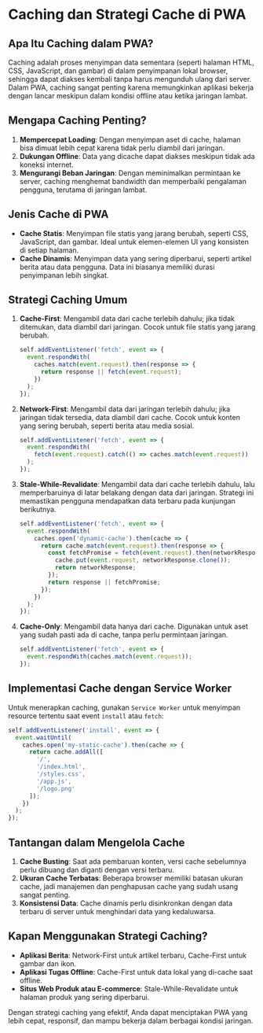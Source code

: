 
# Caching dan Strategi Cache di PWA

## Apa Itu Caching dalam PWA?
Caching adalah proses menyimpan data sementara (seperti halaman HTML, CSS, JavaScript, dan gambar) di dalam penyimpanan lokal browser, sehingga dapat diakses kembali tanpa harus mengunduh ulang dari server. Dalam PWA, caching sangat penting karena memungkinkan aplikasi bekerja dengan lancar meskipun dalam kondisi offline atau ketika jaringan lambat.

## Mengapa Caching Penting?
1. **Mempercepat Loading**: Dengan menyimpan aset di cache, halaman bisa dimuat lebih cepat karena tidak perlu diambil dari jaringan.
2. **Dukungan Offline**: Data yang dicache dapat diakses meskipun tidak ada koneksi internet.
3. **Mengurangi Beban Jaringan**: Dengan meminimalkan permintaan ke server, caching menghemat bandwidth dan memperbaiki pengalaman pengguna, terutama di jaringan lambat.

## Jenis Cache di PWA
- **Cache Statis**: Menyimpan file statis yang jarang berubah, seperti CSS, JavaScript, dan gambar. Ideal untuk elemen-elemen UI yang konsisten di setiap halaman.
- **Cache Dinamis**: Menyimpan data yang sering diperbarui, seperti artikel berita atau data pengguna. Data ini biasanya memiliki durasi penyimpanan lebih singkat.

## Strategi Caching Umum
1. **Cache-First**: Mengambil data dari cache terlebih dahulu; jika tidak ditemukan, data diambil dari jaringan. Cocok untuk file statis yang jarang berubah.
   ```javascript
   self.addEventListener('fetch', event => {
     event.respondWith(
       caches.match(event.request).then(response => {
         return response || fetch(event.request);
       })
     );
   });
   ```

2. **Network-First**: Mengambil data dari jaringan terlebih dahulu; jika jaringan tidak tersedia, data diambil dari cache. Cocok untuk konten yang sering berubah, seperti berita atau media sosial.
   ```javascript
   self.addEventListener('fetch', event => {
     event.respondWith(
       fetch(event.request).catch(() => caches.match(event.request))
     );
   });
   ```

3. **Stale-While-Revalidate**: Mengambil data dari cache terlebih dahulu, lalu memperbaruinya di latar belakang dengan data dari jaringan. Strategi ini memastikan pengguna mendapatkan data terbaru pada kunjungan berikutnya.
   ```javascript
   self.addEventListener('fetch', event => {
     event.respondWith(
       caches.open('dynamic-cache').then(cache => {
         return cache.match(event.request).then(response => {
           const fetchPromise = fetch(event.request).then(networkResponse => {
             cache.put(event.request, networkResponse.clone());
             return networkResponse;
           });
           return response || fetchPromise;
         });
       })
     );
   });
   ```

4. **Cache-Only**: Mengambil data hanya dari cache. Digunakan untuk aset yang sudah pasti ada di cache, tanpa perlu permintaan jaringan.
   ```javascript
   self.addEventListener('fetch', event => {
     event.respondWith(caches.match(event.request));
   });
   ```

## Implementasi Cache dengan Service Worker
Untuk menerapkan caching, gunakan `Service Worker` untuk menyimpan resource tertentu saat event `install` atau `fetch`:
```javascript
self.addEventListener('install', event => {
  event.waitUntil(
    caches.open('my-static-cache').then(cache => {
      return cache.addAll([
        '/',
        '/index.html',
        '/styles.css',
        '/app.js',
        '/logo.png'
      ]);
    })
  );
});
```

## Tantangan dalam Mengelola Cache
1. **Cache Busting**: Saat ada pembaruan konten, versi cache sebelumnya perlu dibuang dan diganti dengan versi terbaru.
2. **Ukuran Cache Terbatas**: Beberapa browser memiliki batasan ukuran cache, jadi manajemen dan penghapusan cache yang sudah usang sangat penting.
3. **Konsistensi Data**: Cache dinamis perlu disinkronkan dengan data terbaru di server untuk menghindari data yang kedaluwarsa.

## Kapan Menggunakan Strategi Caching?
- **Aplikasi Berita**: Network-First untuk artikel terbaru, Cache-First untuk gambar dan ikon.
- **Aplikasi Tugas Offline**: Cache-First untuk data lokal yang di-cache saat offline.
- **Situs Web Produk atau E-commerce**: Stale-While-Revalidate untuk halaman produk yang sering diperbarui.

Dengan strategi caching yang efektif, Anda dapat menciptakan PWA yang lebih cepat, responsif, dan mampu bekerja dalam berbagai kondisi jaringan.

